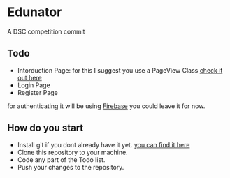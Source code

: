 # Edunator

A DSC competition commit 

## Todo
- Intorduction Page: for this I suggest you use a PageView Class [check it out here](https://api.flutter.dev/flutter/widgets/PageView-class.html)
- Login Page
- Register Page

for authenticating it will be using [Firebase](https://firebase.google.com/) you could leave it for now.

## How do you start 
- Install git if you dont already have it yet. [you can find it here](https://git-scm.com/)
- Clone this repository to your machine.
- Code any part of the Todo list.
- Push your changes to the repository.